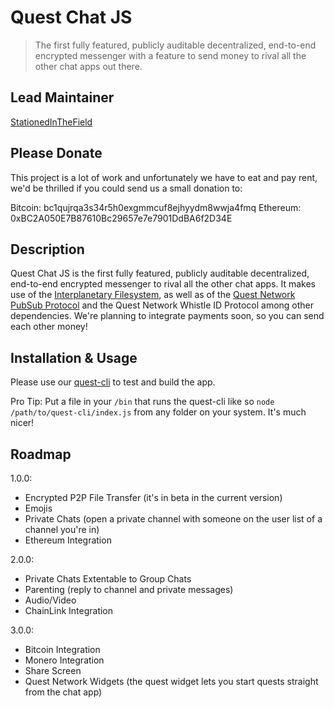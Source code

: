# Quest Chat JS
> The first fully featured, publicly auditable decentralized, end-to-end encrypted messenger with a feature to send money to rival all the other chat apps out there.

## Lead Maintainer

[StationedInTheField](https://github.com/StationedInTheField)

## Please Donate
This project is a lot of work and unfortunately we have to eat and pay rent, we'd be thrilled if you could send us a small donation to:

Bitcoin: bc1qujrqa3s34r5h0exgmmcuf8ejhyydm8wwja4fmq
Ethereum: 0xBC2A050E7B87610Bc29657e7e7901DdBA6f2D34E

## Description

Quest Chat JS is the first fully featured, publicly auditable decentralized, end-to-end encrypted messenger to rival all the other chat apps. It makes use of the [Interplanetary Filesystem](https://ipfs.io), as well as of the [Quest Network PubSub Protocol](https://github.com/QuestNetwork/quest-pubsub-js) and the Quest Network Whistle ID Protocol among other dependencies. We're planning to integrate payments soon, so you can send each other money!

## Installation & Usage

Please use our [quest-cli](https://github.com/QuestNetwork/quest-cli) to test and build the app.

Pro Tip: Put a file in your `/bin` that runs the quest-cli like so `node /path/to/quest-cli/index.js` from any folder on your system. It's much nicer!

## Roadmap

1.0.0:
- Encrypted P2P File Transfer (it's in beta in the current version)
- Emojis
- Private Chats (open a private channel with someone on the user list of a channel you're in)
- Ethereum Integration


2.0.0:
- Private Chats Extentable to Group Chats
- Parenting (reply to channel and private messages)
- Audio/Video
- ChainLink Integration

3.0.0:
- Bitcoin Integration
- Monero Integration
- Share Screen
- Quest Network Widgets (the quest widget lets you start quests straight from the chat app)

